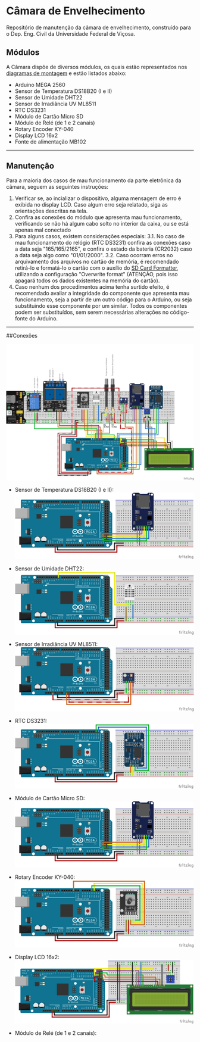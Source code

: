 # Câmara de Envelhecimento
Repositório de manutenção da câmara de envelhecimento, construído para o Dep. Eng. Civil da Universidade Federal de Viçosa.

## Módulos
A Câmara dispõe de diversos módulos, os quais estão representados nos <a href=“https://github.com/AlmirFonseca/CamaraDeEnvelhecimento/tree/main/Diagramas%20de%20montagem“>diagramas de montagem</a> e estão listados abaixo:
                
+ Arduino MEGA 2560
+ Sensor de Temperatura  DS18B20 (I e II)
+ Sensor de Umidade DHT22
+ Sensor de Irradiância UV ML8511
+ RTC DS3231
+ Módulo de Cartão Micro SD
+ Módulo de Relé (de 1 e 2 canais)
+ Rotary Encoder KY-040
+ Display LCD 16x2
+ Fonte de alimentação MB102
                
----

## Manutenção
Para a maioria dos casos de mau funcionamento da parte eletrônica da câmara, seguem as seguintes instruções:

                
1. Verificar se, ao incializar o dispositivo, alguma mensagem de erro é exibida no display LCD. Caso algum erro seja relatado, siga as orientações descritas na tela.
2. Confira as conexões do módulo que apresenta mau funcionamento, verificando se não há algum cabo solto no interior da caixa, ou se está apenas mal conectado
3. Para alguns casos, existem considerações especiais:
	3.1. No caso de mau funcionamento do relógio (RTC DS3231) confira as conexões caso a data seja "165/165/2165", e confira o estado da bateria (CR2032) caso a data seja algo como "01/01/2000".
	3.2. Caso ocorram erros no arquivamento dos arquivos no cartão de memória, é recomendado retirá-lo e formatá-lo o cartão com o auxílio do <a href=“https://www.sdcard.org/downloads/formatter/“>SD Card Formatter</a>, utilizando a configuração "Overwrite format" (ATENÇÃO, pois isso apagará todos os dados existentes na memória do cartão).
4. Caso nenhum dos procedimentos acima tenha surtido efeito, é recomendado avaliar a integridade do componente que apresenta mau funcionamento, seja a partir de um outro código para o Arduino, ou seja substituindo esse componente por um similar. Todos os componentes podem ser substituídos, sem serem necessárias alterações no código-fonte do Arduino.
              
----

##Conexões

[![](https://github.com/AlmirFonseca/CamaraDeEnvelhecimento/blob/main/Diagramas%20de%20montagem/Diagrama%20de%20Montagem.png?raw=true)](https://github.com/AlmirFonseca/CamaraDeEnvelhecimento/blob/main/Diagramas%20de%20montagem/Diagrama%20de%20Montagem.png?raw=true)

+ Sensor de Temperatura  DS18B20 (I e II):
[![](https://github.com/AlmirFonseca/CamaraDeEnvelhecimento/blob/main/Diagramas%20de%20montagem/Adaptador%20Cart%C3%A3o%20SD/Cart%C3%A3o%20SD.png?raw=true)](https://github.com/AlmirFonseca/CamaraDeEnvelhecimento/blob/main/Diagramas%20de%20montagem/Adaptador%20Cart%C3%A3o%20SD/Cart%C3%A3o%20SD.png?raw=true)

+ Sensor de Umidade DHT22:
[![](https://github.com/AlmirFonseca/CamaraDeEnvelhecimento/blob/main/Diagramas%20de%20montagem/DHT22/DHT22.png?raw=true)](https://github.com/AlmirFonseca/CamaraDeEnvelhecimento/blob/main/Diagramas%20de%20montagem/DHT22/DHT22.png?raw=true)

+ Sensor de Irradiância UV ML8511:
[![](https://github.com/AlmirFonseca/CamaraDeEnvelhecimento/blob/main/Diagramas%20de%20montagem/Sensor%20UV%20-%20ML8511/Sensor%20UV%20-%20ML8511.png?raw=true)](https://github.com/AlmirFonseca/CamaraDeEnvelhecimento/blob/main/Diagramas%20de%20montagem/Sensor%20UV%20-%20ML8511/Sensor%20UV%20-%20ML8511.png?raw=true)

+ RTC DS3231:
[![](https://github.com/AlmirFonseca/CamaraDeEnvelhecimento/blob/main/Diagramas%20de%20montagem/RTC%20DS3231/RTC%20DS3231.png?raw=true)](https://github.com/AlmirFonseca/CamaraDeEnvelhecimento/blob/main/Diagramas%20de%20montagem/RTC%20DS3231/RTC%20DS3231.png?raw=true)

+ Módulo de Cartão Micro SD:
[![](https://github.com/AlmirFonseca/CamaraDeEnvelhecimento/blob/main/Diagramas%20de%20montagem/Adaptador%20Cart%C3%A3o%20SD/Cart%C3%A3o%20SD.png?raw=true)](https://github.com/AlmirFonseca/CamaraDeEnvelhecimento/blob/main/Diagramas%20de%20montagem/Adaptador%20Cart%C3%A3o%20SD/Cart%C3%A3o%20SD.png?raw=true)

+ Rotary Encoder KY-040:
[![](https://github.com/AlmirFonseca/CamaraDeEnvelhecimento/blob/main/Diagramas%20de%20montagem/Encoder%20KY-040/Endoder%20KY-040.png?raw=true)](https://github.com/AlmirFonseca/CamaraDeEnvelhecimento/blob/main/Diagramas%20de%20montagem/Encoder%20KY-040/Endoder%20KY-040.png?raw=true)

+ Display LCD 16x2:
[![](https://github.com/AlmirFonseca/CamaraDeEnvelhecimento/blob/main/Diagramas%20de%20montagem/DIsplay%20LCD/Display%20LCD.png?raw=true)](https://github.com/AlmirFonseca/CamaraDeEnvelhecimento/blob/main/Diagramas%20de%20montagem/DIsplay%20LCD/Display%20LCD.png?raw=true)

+ Módulo de Relé (de 1 e 2 canais):

